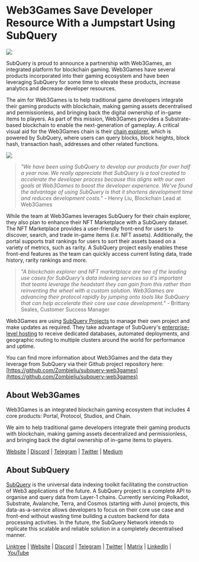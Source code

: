 # Web3Games Save Developer Resource With a Jumpstart Using SubQuery

![](https://miro.medium.com/max/1400/0*nGeOVVGia99lM3-5)

SubQuery is proud to announce a partnership with Web3Games, an integrated platform for blockchain gaming. Web3Games have several products incorporated into their gaming ecosystem and have been leveraging SubQuery for some time to elevate these products, increase analytics and decrease developer resources.

The aim for Web3Games is to help traditional game developers integrate their gaming products with blockchain, making gaming assets decentralised and permissionless, and bringing back the digital ownership of in-game items to players. As part of this mission, Web3Games provides a Substrate-based blockchain to enable the next-generation of gameplay. A critical visual aid for the Web3Games chain is their [chain explorer](https://explorer-devnet.web3games.org/home), which is powered by SubQuery, where users can query blocks, block heights, block hash, transaction hash, addresses and other related functions.

![](https://miro.medium.com/max/1400/0*ehi9cFD7ubDUuZAi)

> _"We have been using SubQuery to develop our products for over half a year now. We really appreciate that SubQuery is a tool created to accelerate the developer process because this aligns with our own goals at Web3Games to boost the developer experience. We've found the advantage of using SubQuery is that it shortens development time and reduces development costs."_ - Henry Liu, Blockchain Lead at Web3Games

While the team at Web3Games leverages SubQuery for their chain explorer, they also plan to enhance their NFT Marketplace with a SubQuery dataset. The NFT Marketplace provides a user-friendly front-end for users to discover, search, and trade in-game items (i.e. NFT assets). Additionally, the portal supports trait rankings for users to sort their assets based on a variety of metrics, such as rarity. A SubQuery project easily enables these front-end features as the team can quickly access current listing data, trade history, rarity rankings and more.

> _"A blockchain explorer and NFT marketplace are two of the leading use cases for SubQuery's data indexing services so it's important that teams leverage the headstart they can gain from this rather than reinventing the wheel with a custom solution. Web3Games are advancing their protocol rapidly by jumping onto tools like SubQuery that can help accelerate their core use case development."_ - Brittany Seales, Customer Success Manager

Web3Games are using [SubQuery Projects](https://project.subquery.network/) to manage their own project and make updates as required. They take advantage of SubQuery's [enterprise-level hosting](../blogs/20211228-enterprise-hosted.md) to receive dedicated databases, automated deployments, and geographic routing to multiple clusters around the world for performance and uptime.

You can find more information about Web3Games and the data they leverage from SubQuery via their Github project repository here: [https://github.com/Zombieliu/subquery-web3games](https://github.com/Zombieliu/subquery-web3games)

## About Web3Games

Web3Games is an integrated blockchain gaming ecosystem that includes 4 core products: Portal, Protocol, Studios, and Chain.

We aim to help traditional game developers integrate their gaming products with blockchain, making gaming assets decentralized and permissionless, and bringing back the digital ownership of in-game items to players.

​​[Website](https://web3games.com/) | [Discord](https://discord.gg/web3games) | [Telegram](https://t.me/web3gamesofficial) | [Twitter](https://twitter.com/web3games) | [Medium](https://blog.web3games.com/)

## About SubQuery

[SubQuery](https://subquery.network/) is the universal data indexing toolkit facilitating the construction of Web3 applications of the future. A SubQuery project is a complete API to organise and query data from Layer-1 chains. Currently servicing Polkadot, Substrate, Avalanche, Terra, and Cosmos (starting with Juno) projects, this data-as-a-service allows developers to focus on their core use case and front-end without wasting time building a custom backend for data processing activities. In the future, the SubQuery Network intends to replicate this scalable and reliable solution in a completely decentralised manner.

​​[Linktree](https://linktr.ee/subquerynetwork) | [Website](https://subquery.network/) | [Discord](https://discord.com/invite/78zg8aBSMG) | [Telegram](https://t.me/subquerynetwork) | [Twitter](https://twitter.com/subquerynetwork) | [Matrix](https://matrix.to/#/#subquery:matrix.org) | [LinkedIn](https://www.linkedin.com/company/subquery) | [YouTube](https://www.youtube.com/channel/UCi1a6NUUjegcLHDFLr7CqLw)
